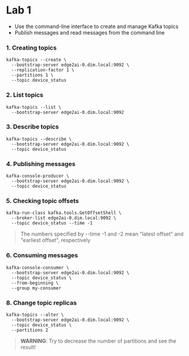 # Lab 1

- Use the command-line interface to create and manage Kafka topics 
- Publish messages and read messages from the command line

### 1. Creating topics

``` 
kafka-topics --create \
  --bootstrap-server edge2ai-0.dim.local:9092 \
  --replication-factor 1 \
  --partitions 1 \
  --topic device_status
  ```
 
### 2. List topics

``` 
kafka-topics --list \
  --bootstrap-server edge2ai-0.dim.local:9092
```
  
 ### 3. Describe topics

``` 
kafka-topics --describe \
  --bootstrap-server edge2ai-0.dim.local:9092 \
  --topic device_status
```

### 4. Publishing messages

``` 
kafka-console-producer \
  --bootstrap-server edge2ai-0.dim.local:9092 \
  --topic device_status
```

### 5. Checking topic offsets

``` 
kafka-run-class kafka.tools.GetOffsetShell \
  --broker-list edge2ai-0.dim.local:9092 \
  --topic device_status --time -1
```

> The numbers specified by --time -1 and -2 mean "latest offset" and "earliest offset", respectively

### 6. Consuming messages

``` 
kafka-console-consumer \
  --bootstrap-server edge2ai-0.dim.local:9092 \
  --topic device_status \
  --from-beginning \
  --group my-consumer
```

### 8. Change topic replicas

```             
kafka-topics --alter \
  --bootstrap-server edge2ai-0.dim.local:9092 \
  --topic device_status \
  --partitions 2
```

> **WARNING**: Try to decrease the number of partitions and see the result!
  
